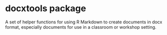 # docxtools package

A set of helper functions for using R Markdown to create documents in docx format, especially documents for use in a classroom or workshop setting.